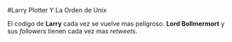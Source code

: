 #Larry Plotter Y La Orden de Unix

El codigo de **Larry** cada vez se vuelve mas peligroso.
**Lord Bollmermort** y sus *followers* tienen cada vez mas *retweets*.